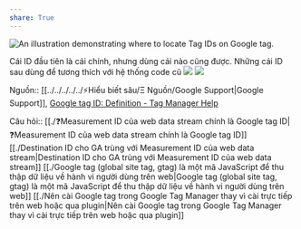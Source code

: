 ```yaml
---
share: True
---
```


![An illustration demonstrating where to locate Tag IDs on Google tag.](https://storage.googleapis.com/support-kms-prod/BDKksyJ4hntsQiVpJtHK4PBl5gKaohplp5fE)

Cái ID đầu tiên là cái chính, nhưng dùng cái nào cũng được. Những cái ID sau dùng để tương thích với hệ thống code cũ
![](https://i.imgur.com/xWBvTda.png) 
![](https://i.imgur.com/GNuJnY5.png)

Nguồn:: [[../../../../../⚡Hiểu biết sâu/Ξ Nguồn/Google Support|Google Support]], [Google tag ID: Definition - Tag Manager Help](https://support.google.com/tagmanager/answer/12326985?hl=en)

Câu hỏi:: [[./❓Measurement ID của web data stream chính là Google tag ID|❓Measurement ID của web data stream chính là Google tag ID]]
[[./Destination ID cho GA trùng với Measurement ID của web data stream|Destination ID cho GA trùng với Measurement ID của web data stream]]
[[./Google tag (global site tag, gtag) là một mã JavaScript để thu thập dữ liệu về hành vi người dùng trên web|Google tag (global site tag, gtag) là một mã JavaScript để thu thập dữ liệu về hành vi người dùng trên web]]
[[./Nên cài Google tag trong Google Tag Manager thay vì cài trực tiếp trên web hoặc qua plugin|Nên cài Google tag trong Google Tag Manager thay vì cài trực tiếp trên web hoặc qua plugin]]
